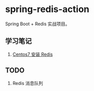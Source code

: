 # spring-redis-action

Spring Boot + Redis 实战项目。

## 学习笔记

1. [Centos7 安装 Redis](/docs/1-Centos7%20安装%20Redis.md)

## TODO

1. Redis 消息队列